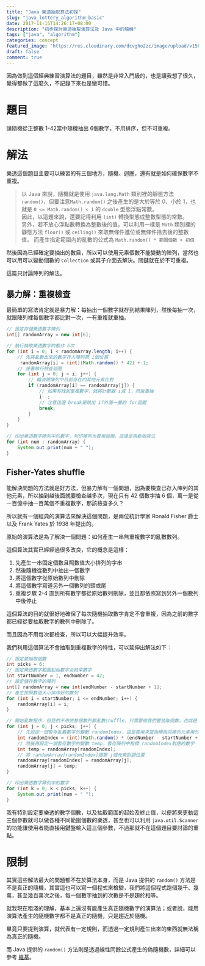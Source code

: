 ```yaml
---
title: "Java 樂透抽取算法初探"
slug: "java_lottery_algorithm_basic"
date: 2017-11-15T14:26:17+08:00
description: "初步探討樂透抽取演算法及 Java 中的隨機"
tags: ["java", "algorithm"]
categories: concept
featured_image: "https://res.cloudinary.com/dcvgho2zc/image/upload/v1568906236/javase-logo_jayzns.png"
draft: false
comment: true
---
```


因為做到這個經典練習演算法的題目，雖然是非常入門級的，也是讓我想了很久，覺得都做了這麼久，不記錄下來也是蠻可惜。

# 題目

請隨機從正整數 1-42當中隨機抽出 6個數字，不用排序，但不可重複。

# 解法

樂透這個題目主要可以練習的有三個地方，隨機、迴圈，還有就是如何確保數字不重複。

> 以 Java 來說，隨機就是使用 `java.lang.Math` 類別裡的靜態方法 `random()`，但要注意`Math.random()` 之後產生的是大於等於 0、小於 1，也就是 `0 <= Math.random() < 1` 的 `double` 型態浮點常數。  
> 因此，以這題來說，還要記得利用 `(int)` 轉換型態成整數型態的常數。  
> 另外，若不放心浮點數轉換為整數後的值，可以利用一樣是 `Math` 類別裡的靜態方法 `floor()` 或 `ceiling()` 來取無條件進位或無條件捨去後的整數值。
> 而產生指定範圍內的亂數的公式為 `Math.random() * 範圍個數 + 初值`

然後因為已經確定要抽出的數目，所以可以使用元素個數不能變動的陣列，當然也可以用可以變動個數的 `Collection` 或其子介面去解決。關鍵就在於不可重複。

這篇只討論陣列的解法。

## 暴力解：重複檢查

最簡單的寫法肯定就是暴力解：每抽出一個數字就存到結果陣列，然後每抽一次，就跟陣列裡每個數字都比對一次，一有重複就重抽。

```java
// 設定存儲樂透數字陣列
int[] randomArray = new int[6];

// 執行抽取樂透數字的動作 6次
for (int i = 0; i < randomArray.length; i++) {
    // 先將亂數出來的數字存入陣列第 i個位置
     randomArray[i] = (int)(Math.random() * 42) + 1;
    // 接著執行檢查迴圈
    for (int j = 0; j < i; j++) {
        // 輪流跟陣列中目前存在的其他元素比對
        if (randomArray[i] == randomArray[j]) {
            // 如果有找到重複數字，就將計數器 i減 1，然後重抽
            i--;
            // 注意這邊 break是跳出 if外面一層的 for迴圈
            break;
        }
    }
}

// 印出樂透數字陣列中的數字，列印陣列也要用迴圈，這邊是用新版寫法
for (int num : randomArray) {
    System.out.print(num + " ");
}
```

## Fisher-Yates shuffle

能解決問題的方法就是好方法，但暴力解有一個問題，因為要檢查已存入陣列的其他元素，所以抽到越後面就要檢查越多次，現在只有 42 個數字抽 6 個，萬一是從一百億中抽一百萬個不重複數字，那該檢查多久？

所以就有一個經典的演算法來解決這個問題，是兩位統計學家 Ronald Fisher 爵士以及 Frank Yates 於 1938 年提出的。

原始的演算法是為了解決一個問題：如何產生一串無重複數字的亂數數列。

這個算法其實已經經過很多改良，它的概念是這樣：

1. 先產生一串固定個數且照數值大小排列的字串
2. 然後隨機從數列中抽出一個數字
3. 將這個數字從原始數列中刪除
4. 將這個數字寫道另外一個數列的頭或尾
5. 重複步驟 2-4 直到所有數字都從原始數列刪除，並且都依照寫到另外一個數列中後停止

這個算法的目的就很好地確保了每次隨機抽取數字肯定不會重複，因為之前的數字都已經從要抽取數字的數列中刪除了。

而且因為不用每次都檢查，所以可以大幅提升效率。

我們利用這個算法不會抽取到重複數字的特性，可以延伸出解法如下：

```java
// 設定要抽取個數
int picks = 6;
// 設定樂透數字範圍起始數字及結束數字
int startNumber = 1, endNumber = 42;
// 設定儲存數字的陣列
int[] randomArray = new int[endNumber - startNumber + 1];
// 產生按照數值大小排序好的數列
for (int i = startNumber; i <= endNumber; i++) {
    randomArray[i] = i;
}

// 開始亂數程序，但我們不用將整個數列都亂數shuffle，只需要做我們要抽取個數，也就是 6次
for (int j = 0; j < picks; j++) {
    // 先設定一個暫存亂數數字的變數 randomIndex，這是要用來當指標指向陣列元素用的
    int randomIndex = (int)(Math.random() * (endNumber - startNumber + 1)) + 1;
    // 然後再設定一個暫存數字的變數 temp，暫存陣列中指標 randomIndex對應的數字
    int temp = randomArray[randomIndex];
    // 將 randomArray[randomIndex]跟第 j個元素對調位置
    randomArray[randomIndex] = randomArray[j];
    randomArray[j] = temp;
}

// 印出樂透數字陣列中的數字
for (int k = 0; k < picks; k++) {
    System.out.print(num + " ");
}
```

我有特別設定要樂透的數字個數，以及抽取範圍的起始及終止值，以便將來更動這三個參數就可以做各種不同範圍個數的樂透，甚至也可以利用 `java.util.Scanner` 的功能讓使用者能直接用鍵盤輸入這三個參數，不過那就不在這個題目要討論的重點。

# 限制

其實這些解法最大的問題都不在於算法本身，而是 Java 提供的 `random()` 方法是不是真正的隨機，其實這也可以寫一個程式來檢驗，我們將這個程式跑個幾千、幾萬，甚至幾百萬次之後，每一個數字抽到的次數是不是趨於相等。

就我現在粗淺的理解，基本上還沒有能產生真正隨機數字的演算法；或者說，能用演算法產生的隨機數字都不是真正的隨機，只是趨近於隨機。

畢竟只要提到演算，就代表有一定規則，而透過一定規則產生出來的東西就無法稱為真正的隨機。

而 Java 提供的 `random()` 方法則是透過線性同餘公式產生的偽隨機數，詳細可以參考 [維基][0]。

[0]: https://zh.wikipedia.org/wiki/%E7%B7%9A%E6%80%A7%E5%90%8C%E9%A4%98%E6%96%B9%E6%B3%95